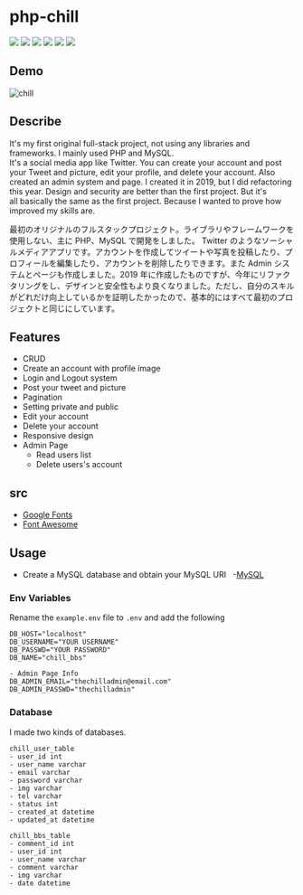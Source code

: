 # php-chill

<img src="https://img.shields.io/badge/-HTML5-E34F26.svg?logo=html5&style=flat&logoColor=fff"> <img src="https://img.shields.io/badge/-CSS3-1572B6.svg?logo=css3&style=flat"> <img src="https://img.shields.io/badge/-php-777BB4.svg?logo=php&style=flat&logoColor=black"> <img src="https://img.shields.io/badge/-MySQL-4479A1.svg?logo=mysql&style=flat&logoColor=orange">
<img src="https://img.shields.io/badge/-Bootstrap-7952B3.svg?logo=bootstrap&style=flat&logoColor=fff"> <img src="https://img.shields.io/badge/-JavaScript-black.svg?logo=javascript&style=flat">

## Demo

![chill](https://github.com/sahoooii/php-chill/assets/75118062/3417924e-222f-49cb-b55c-ddd6ac3355ae)

## Describe

It's my first original full-stack project, not using any libraries and frameworks. I mainly used PHP and MySQL.<br />
It's a social media app like Twitter. You can create your account and post your Tweet and picture, edit your profile, and delete your account. Also created an admin system and page. I created it in 2019, but I did refactoring this year. Design and security are better than the first project. But it's all basically the same as the first project. Because I wanted to prove how improved my skills are.

最初のオリジナルのフルスタックプロジェクト。ライブラリやフレームワークを使用しない、主に PHP、MySQL で開発をしました。 Twitter のようなソーシャルメディアアプリです。アカウントを作成してツイートや写真を投稿したり、プロフィールを編集したり、アカウントを削除したりできます。また Admin システムとページも作成しました。2019 年に作成したものですが、今年にリファクタリングをし、デザインと安全性もより良くなりました。ただし、自分のスキルがどれだけ向上しているかを証明したかったので、基本的にはすべて最初のプロジェクトと同じにしています。

## Features

- CRUD
- Create an account with profile image
- Login and Logout system
- Post your tweet and picture
- Pagination
- Setting private and public
- Edit your account
- Delete your account
- Responsive design
- Admin Page
  - Read users list
  - Delete users's account

## src

- [Google Fonts](https://fonts.google.com/)
- [Font Awesome](https://fontawesome.com/)

## Usage

- Create a MySQL database and obtain your MySQL URI &nbsp; -[MySQL](https://www.mysql.com/jp/)

### Env Variables

Rename the `example.env` file to `.env` and add the following

```
DB_HOST="localhost"
DB_USERNAME="YOUR USERNAME"
DB_PASSWD="YOUR PASSWORD"
DB_NAME="chill_bbs"

- Admin Page Info
DB_ADMIN_EMAIL="thechilladmin@email.com"
DB_ADMIN_PASSWD="thechilladmin"

```

### Database

I made two kinds of databases.

```
chill_user_table
- user_id int
- user_name varchar
- email	varchar
- password varchar
- img varchar
- tel varchar
- status int
- created_at datetime
- updated_at datetime

chill_bbs_table
- comment_id int
- user_id int
- user_name varchar
- comment varchar
- img varchar
- date datetime

```
